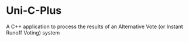 # Uni-C-Plus
A C++ application to process the results of an Alternative Vote (or Instant Runoff Voting) system
